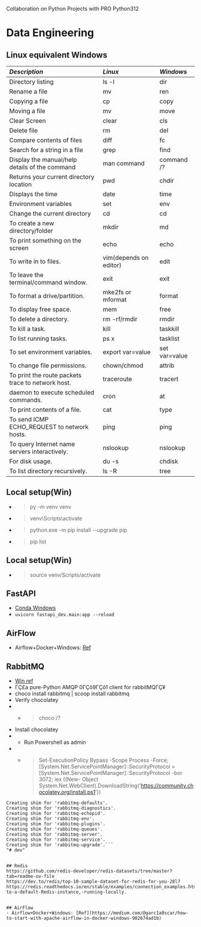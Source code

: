 Collaboration on Python Projects with PRO
Python312

# Data Engineering

## Linux equivalent Windows
| *Description*                                     | *Linux*                | *Windows*     |
|:--------------------------------------------------|:-----------------------|:--------------|
| Directory listing                                 | ls -l                  | dir           |
| Rename a file                                     | mv                     | ren           |
| Copying a file                                    | cp                     | copy          |
| Moving a file                                     | mv                     | move          |
| Clear Screen                                      | clear                  | cls           |
| Delete file                                       | rm                     | del           |
| Compare contents of files                         | diff                   | fc            |
| Search for a string in a file                     | grep                   | find          |
| Display the manual/help details of the command    | man command            | command /?    |
| Returns your current directory location           | pwd                    | chdir         |
| Displays the time                                 | date                   | time          |
| Environment variables                             | set                    | env           |
| Change the current directory                      | cd                     | cd            |
| To create a new directory/folder                  | mkdir                  | md            |
| To print something on the screen                  | echo                   | echo          |
| To write in to files.                             | vim(depends on editor) | edit          |
| To leave the terminal/command window.             | exit                   | exit          |
| To format a drive/partition.                      | mke2fs or mformat      | format        |
| To display free space.                            | mem                    | free          |
| To delete a directory.                            | rm -rf/rmdir           | rmdir         |
| To kill a task.                                   | kill                   | taskkill      |
| To list running tasks.                            | ps x                   | tasklist      |
| To set environment variables.                     | export var=value       | set var=value |
| To change file permissions.                       | chown/chmod            | attrib        |
| To print the route packets trace to network host. | traceroute             | tracert       |
| daemon to execute scheduled commands.             | cron                   | at            |
| To print contents of a file.                      | cat                    | type          |
| To send ICMP ECHO_REQUEST to network hosts.       | ping                   | ping          |
| To query Internet name servers interactively.     | nslookup               | nslookup      |
| For disk usage.                                   | du -s                  | chdisk        |
| To list directory recursively.                    | ls -R                  | tree          |


## Local setup(Win)
- >py -m venv venv
- >venv\Scripts\activate
- >python.exe -m pip install --upgrade pip
- >pip list

## Local setup(Win)
- >source venv/Scripts/activate

## FastAPI
- [Conda Windows](https://stackoverflow.com/questions/49392719/get-the-anaconda-prompt-running-in-the-pycharm-terminal)
- `uvicorn fastapi_dev.main:app --reload`

## AirFlow
- Airflow+Docker+Windows: [Ref](https://medium.com/@garc1a0scar/how-to-start-with-apache-airflow-in-docker-windows-902674ad1b)

## RabbitMQ
- [Win ref](https://www.rabbitmq.com/install-windows.html)
- ΓÇ£a pure-Python AMQP 0ΓÇô9ΓÇô1 client for rabbitMQΓÇ¥
- choco install rabbitmq | scoop install rabbitmq
- Verify chocolatey
- - >choco /?
- Install chocolatey
- - Run Powershell as admin
- - >Set-ExecutionPolicy Bypass -Scope Process -Force; [System.Net.ServicePointManager]::SecurityProtocol = [System.Net.ServicePointManager]::SecurityProtocol -bor 3072; iex ((New-
Object System.Net.WebClient).DownloadString('https://community.chocolatey.org/install.ps1'))

```Creating shim for 'rabbitmqctl'.
Creating shim for 'rabbitmq-defaults'.
Creating shim for 'rabbitmq-diagnostics'.
Creating shim for 'rabbitmq-echopid'.
Creating shim for 'rabbitmq-env'.
Creating shim for 'rabbitmq-plugins'.
Creating shim for 'rabbitmq-queues'.
Creating shim for 'rabbitmq-server'.
Creating shim for 'rabbitmq-service'.
Creating shim for 'rabbitmq-upgrade'.```
"# dev" 


## Redis
https://github.com/redis-developer/redis-datasets/tree/master?tab=readme-ov-file
https://dev.to/redis/top-10-sample-dataset-for-redis-for-you-28l7
https://redis.readthedocs.io/en/stable/examples/connection_examples.html#Connecting-to-a-default-Redis-instance,-running-locally.


## AirFlow
- Airflow+Docker+Windows: [Ref](https://medium.com/@garc1a0scar/how-to-start-with-apache-airflow-in-docker-windows-902674ad1b)